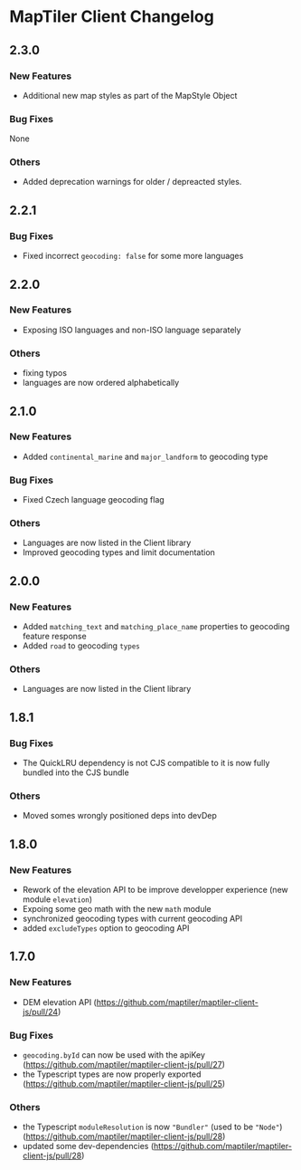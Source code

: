 # MapTiler Client Changelog

## 2.3.0
### New Features
- Additional new map styles as part of the MapStyle Object

### Bug Fixes
None

### Others
- Added deprecation warnings for older / depreacted styles.

## 2.2.1
### Bug Fixes
- Fixed incorrect `geocoding: false` for some more languages

## 2.2.0
### New Features
- Exposing ISO languages and non-ISO language separately
### Others
- fixing typos
- languages are now ordered alphabetically

## 2.1.0
### New Features
- Added `continental_marine` and `major_landform` to geocoding type
### Bug Fixes
- Fixed Czech language geocoding flag
### Others
- Languages are now listed in the Client library
- Improved geocoding types and limit documentation

## 2.0.0
### New Features
- Added `matching_text` and `matching_place_name` properties to geocoding feature response
- Added `road` to geocoding `types`
### Others
- Languages are now listed in the Client library

## 1.8.1
### Bug Fixes
- The QuickLRU dependency is not CJS compatible to it is now fully bundled into the CJS bundle
### Others
- Moved somes wrongly positioned deps into devDep

## 1.8.0
### New Features
- Rework of the elevation API to be improve developper experience (new module `elevation`)
- Expoing some geo math with the new `math` module
- synchronized geocoding types with current geocoding API
- added `excludeTypes` option to geocoding API

## 1.7.0
### New Features
- DEM elevation API (https://github.com/maptiler/maptiler-client-js/pull/24)
### Bug Fixes
- `geocoding.byId` can now be used with the apiKey (https://github.com/maptiler/maptiler-client-js/pull/27)
- the Typescript types are now properly exported (https://github.com/maptiler/maptiler-client-js/pull/25)
### Others
- the Typescript `moduleResolution` is now `"Bundler"` (used to be `"Node"`) (https://github.com/maptiler/maptiler-client-js/pull/28)
- updated some dev-dependencies (https://github.com/maptiler/maptiler-client-js/pull/28)
